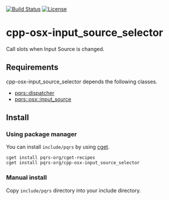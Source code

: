 [![Build Status](https://travis-ci.com/pqrs-org/cpp-osx-input_source_selector.svg?branch=master)](https://travis-ci.com/pqrs-org/cpp-osx-input_source_selector)
[![License](https://img.shields.io/badge/license-Boost%20Software%20License-blue.svg)](https://github.com/pqrs-org/cpp-osx-input_source_selector/blob/master/LICENSE.md)

# cpp-osx-input_source_selector

Call slots when Input Source is changed.

## Requirements

cpp-osx-input_source_selector depends the following classes.

- [pqrs::dispatcher](https://github.com/pqrs-org/cpp-dispatcher)
- [pqrs::osx::input_source](https://github.com/pqrs-org/cpp-osx-input_source)

## Install

### Using package manager

You can install `include/pqrs` by using [cget](https://github.com/pfultz2/cget).

```shell
cget install pqrs-org/cget-recipes
cget install pqrs-org/cpp-osx-input_source_selector
```

### Manual install

Copy `include/pqrs` directory into your include directory.

